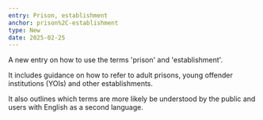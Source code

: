 ```yaml
---
entry: Prison, establishment
anchor: prison%2C-establishment
type: New
date: 2025-02-25
---
```


A new entry on how to use the terms 'prison' and 'establishment'.

It includes guidance on how to refer to adult prisons, young offender institutions (YOIs) and other establishments.

It also outlines which terms are more likely be understood by the public and users with English as a second language.

